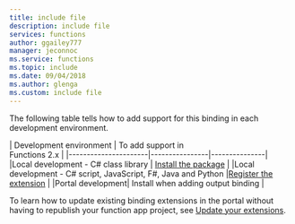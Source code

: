 ```yaml
---
title: include file
description: include file
services: functions
author: ggailey777
manager: jeconnoc
ms.service: functions
ms.topic: include
ms.date: 09/04/2018
ms.author: glenga
ms.custom: include file
---
```


The following table tells how to add support for this binding in each development environment.

| Development environment               | To add support in <br>Functions 2.x  |
|----------------------|----------------|---------------|
|Local development - C# class library       | [Install the package](../articles/azure-functions/functions-triggers-bindings.md#c-class-library-with-visual-studio-2017) |
|Local development - C# script, JavaScript, F#, Java and Python |[Register the extension](../articles/azure-functions/functions-triggers-bindings.md#local-development-azure-functions-core-tools)         |
|Portal development| Install when adding output binding    |

To learn how to update existing binding extensions in the portal without having to republish your function app project, see [Update your extensions](../articles/azure-functions/install-update-binding-extensions-manual.md).